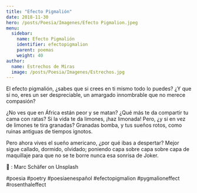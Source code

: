 ```yaml
---
title: "Efecto Pigmalión"
date: 2018-11-30
hero: /posts/Poesia/Imagenes/Efecto Pigmalion.jpeg
menu:
  sidebar:
    name: Efecto Pigmalión
    identifier: efectopigmalion
    parent: poemas
    weight: 40
author:
  name: Estrechos de Miras
  image: /posts/Poesia/Imagenes/Estrechos.jpg
---
```


El efecto pigmalión, ¿sabes que si crees en ti mismo todo lo puedes? ¿Y que si no, eres un ser despreciable, un amargado innombrable que no merece compasión?

¿No ves que en África están peor y se matan? ¿Qué más te da compartir tu cama con ratas? Si la vida te da limones, ¡haz limonada! Pero, ¿y si en vez de limones te tira granadas? Granadas bomba, y tus sueños rotos, como ruinas antiguas de tiempos ignotos.

Pero ahora vives el sueño americano, ¿por qué ibas a despertar? Mejor sigue callado, dormido, olvidado; poniendo capa sobre capa sobre capa de maquillaje para que no se te borre nunca esa sonrisa de Joker.

 📸 :  Marc Schäfer on Unsplash

#poesia #poetry #poesiaenespañol #efectopigmalion #pygmalioneffect #rosenthaleffect
